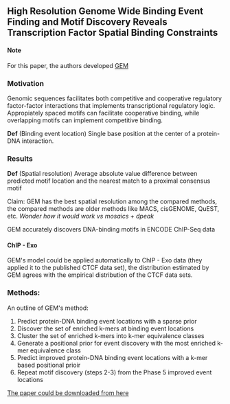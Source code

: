 
## High Resolution Genome Wide Binding Event Finding and Motif Discovery Reveals Transcription Factor Spatial Binding Constraints

#### Note

For this paper, the authors developed [GEM](http://www.psrg.csail.mit.edu/gem/)

### Motivation

Genomic sequences facilitates both competitive and cooperative regulatory factor-factor interactions that implements transcriptional regulatory logic. Appropiately spaced motifs can facilitate cooperative binding, while overlapping motifs can implement competitive binding.

**Def** (Binding event location) Single base position at the center of a protein-DNA interaction.

### Results

**Def** (Spatial resolution) Average absolute value difference between predicted motif location and the nearest match to a proximal consensus motif

Claim: GEM has the best spatial resolution among the compared methods, the compared methods are older methods like MACS, cisGENOME, QuEST, etc. *Wonder how it would work vs mosaics + dpeak*

GEM accurately discovers DNA-binding motifs in ENCODE ChIP-Seq data

#### ChIP - Exo

GEM's model could be applied automatically to ChIP - Exo data (they applied it to the published CTCF data set), the distribution estimated by GEM agrees with the empirical distribution of the CTCF data sets.

### Methods:

An outline of GEM's method:

1. Predict protein-DNA binding event locations with a sparse prior
2. Discover the set of enriched k-mers at binding event locations
3. Cluster the set of enriched k-mers into k-mer equivalence classes
4. Generate a positional prior for event discovery with the most enriched k-mer equivalence class
5. Predict improved protein-DNA binding event locations with a k-mer based positional prioir
6. Repeat motif discovery (steps 2-3) from the Phase 5 improved event locations


[The paper could be downloaded from here](http://www.ploscompbiol.org/article/info%3Adoi%2F10.1371%2Fjournal.pcbi.1002638)
